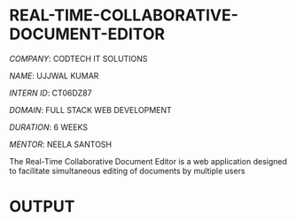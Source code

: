 # REAL-TIME-COLLABORATIVE-DOCUMENT-EDITOR

*COMPANY*: CODTECH IT SOLUTIONS

*NAME*: UJJWAL KUMAR 

*INTERN ID*: CT06DZ87

*DOMAIN*: FULL STACK WEB DEVELOPMENT 

*DURATION*: 6 WEEKS

*MENTOR*: NEELA SANTOSH

The Real-Time Collaborative Document Editor is a web application designed to facilitate simultaneous editing of documents by multiple users

# OUTPUT 

